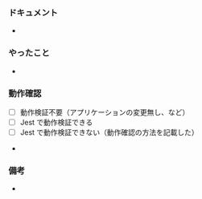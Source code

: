 ### ドキュメント

<!-- Notion のチケットや Figma のデザイン、関連する Slack での議論などの URL を貼る。 -->

- 

### やったこと

<!-- やったことの概要を端的に書く。細かい話はコードにセルフコメントする。 -->

- 

### 動作確認

<!-- チェックボックス or 成果物の画像や動画を貼る。 -->
- [ ] 動作検証不要（アプリケーションの変更無し、など）
- [ ] Jest で動作検証できる
- [ ] Jest で動作検証できない（動作確認の方法を記載した）

<!-- Jest で動作検証できない場合は動作検証の方法を記載してください -->

- 

### 備考

<!-- その他何かあれば。 -->

- 
